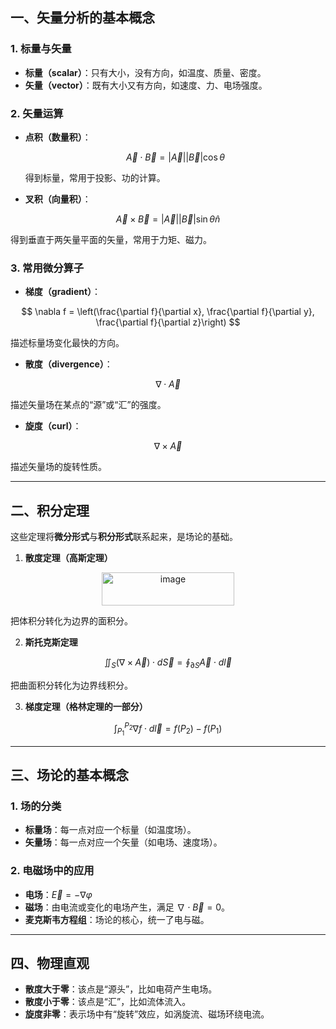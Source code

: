 ## 一、矢量分析的基本概念

### 1. 标量与矢量

* **标量（scalar）**：只有大小，没有方向，如温度、质量、密度。
* **矢量（vector）**：既有大小又有方向，如速度、力、电场强度。

### 2. 矢量运算

* **点积（数量积）**：

  $$
  \vec{A}\cdot \vec{B} = |\vec{A}||\vec{B}|\cos\theta
  $$

  得到标量，常用于投影、功的计算。

* **叉积（向量积）**：

$$
\vec{A}\times \vec{B} = |\vec{A}||\vec{B}|\sin\theta \hat{n}
$$

  得到垂直于两矢量平面的矢量，常用于力矩、磁力。

### 3. 常用微分算子

* **梯度（gradient）**：

$$
\nabla f = \left(\frac{\partial f}{\partial x}, \frac{\partial f}{\partial y}, \frac{\partial f}{\partial z}\right)
$$

  描述标量场变化最快的方向。

* **散度（divergence）**：

$$
\nabla \cdot \vec{A}
$$

  描述矢量场在某点的“源”或“汇”的强度。

* **旋度（curl）**：

$$
\nabla \times \vec{A}
$$

  描述矢量场的旋转性质。

---

## 二、积分定理

这些定理将**微分形式**与**积分形式**联系起来，是场论的基础。

1. **散度定理（高斯定理）**
<div align="center">
<img width="212" height="53" alt="image" src="https://github.com/user-attachments/assets/d2214d9a-3e50-48ab-a6a7-926722424bf2" />
</div>

   把体积分转化为边界的面积分。

2. **斯托克斯定理**

$$
\iint_S (\nabla \times \vec{A}) \cdot d\vec{S} = \oint_{\partial S} \vec{A}\cdot d\vec{l}
$$

   把曲面积分转化为边界线积分。

3. **梯度定理（格林定理的一部分）**

$$
\int_{P_1}^{P_2} \nabla f \cdot d\vec{l} = f(P_2) - f(P_1)
$$

---

## 三、场论的基本概念

### 1. 场的分类

* **标量场**：每一点对应一个标量（如温度场）。
* **矢量场**：每一点对应一个矢量（如电场、速度场）。

### 2. 电磁场中的应用

* **电场**：$\vec{E} = -\nabla \varphi$
* **磁场**：由电流或变化的电场产生，满足 $\nabla \cdot \vec{B} = 0$。
* **麦克斯韦方程组**：场论的核心，统一了电与磁。

---

## 四、物理直观

* **散度大于零**：该点是“源头”，比如电荷产生电场。
* **散度小于零**：该点是“汇”，比如流体流入。
* **旋度非零**：表示场中有“旋转”效应，如涡旋流、磁场环绕电流。

